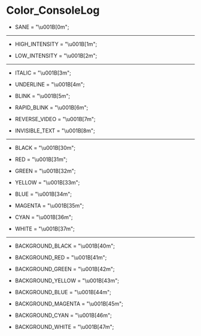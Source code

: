 # Color_ConsoleLog

- SANE				= "\u001B[0m";

___________________________________________________________________________________

- HIGH_INTENSITY		= "\u001B[1m";

- LOW_INTENSITY		= "\u001B[2m";

___________________________________________________________________________________

- ITALIC				= "\u001B[3m";

- UNDERLINE			= "\u001B[4m";

- BLINK				= "\u001B[5m";

- RAPID_BLINK			= "\u001B[6m";

- REVERSE_VIDEO		= "\u001B[7m";

- INVISIBLE_TEXT		= "\u001B[8m";

___________________________________________________________________________________

- BLACK				= "\u001B[30m";

- RED					= "\u001B[31m";

- GREEN				= "\u001B[32m";

- YELLOW				= "\u001B[33m";

- BLUE				= "\u001B[34m";

- MAGENTA				= "\u001B[35m";

- CYAN				= "\u001B[36m";

- WHITE				= "\u001B[37m";

___________________________________________________________________________________

- BACKGROUND_BLACK	= "\u001B[40m";

- BACKGROUND_RED		= "\u001B[41m";

- BACKGROUND_GREEN	= "\u001B[42m";

- BACKGROUND_YELLOW	= "\u001B[43m";

- BACKGROUND_BLUE		= "\u001B[44m";

- BACKGROUND_MAGENTA	= "\u001B[45m";

- BACKGROUND_CYAN		= "\u001B[46m";

- BACKGROUND_WHITE	= "\u001B[47m";
